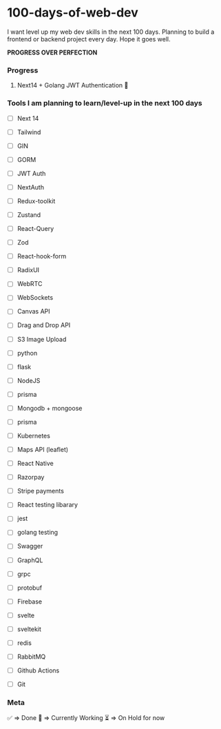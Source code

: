 # 100-days-of-web-dev

I want level up my web dev skills in the next 100 days. Planning to build a frontend or backend project every day. Hope it goes well.

**PROGRESS OVER PERFECTION**

### Progress
1. Next14 + Golang JWT Authentication 🚧


### Tools I am planning to learn/level-up in the next 100 days

- [ ] Next 14
- [ ] Tailwind
- [ ] GIN
- [ ] GORM
- [ ] JWT Auth
- [ ] NextAuth
- [ ] Redux-toolkit
- [ ] Zustand
- [ ] React-Query
- [ ] Zod
- [ ] React-hook-form
- [ ] RadixUI
- [ ] WebRTC
- [ ] WebSockets
- [ ] Canvas API
- [ ] Drag and Drop API
- [ ] S3 Image Upload
- [ ] python
- [ ] flask
- [ ] NodeJS
- [ ] prisma
- [ ] Mongodb + mongoose
- [ ] prisma
- [ ] Kubernetes
- [ ] Maps API (leaflet)
- [ ] React Native
- [ ] Razorpay
- [ ] Stripe payments
- [ ] React testing libarary
- [ ] jest
- [ ] golang testing
- [ ] Swagger
- [ ] GraphQL
- [ ] grpc
- [ ] protobuf
- [ ] Firebase
- [ ] svelte
- [ ] sveltekit
- [ ] redis
- [ ] RabbitMQ
- [ ] Github Actions
- [ ] Git


### Meta
✅ => Done
🚧 => Currently Working
⏳ => On Hold for now